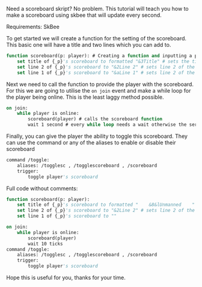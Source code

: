 Need a scoreboard skript? No problem. 
This tutorial will teach you how to make a scoreboard using skbee that will update every second.

Requirements: SkBee


To get started we will create a function for the setting of the scoreboard. 
This basic one will have a title and two lines which you can add to.
```vb
function scoreboard(p: player): # Creating a function and inputting a player to provide the scoreboard to
    set title of {_p}'s scoreboard to formatted "&3Title" # sets the title of the scoreboard
    set line 2 of {_p}'s scoreboard to "&2Line 2" # sets line 2 of the scoreboard
    set line 1 of {_p}'s scoreboard to "&aLine 1" # sets line 2 of the scoreboard
```

Next we need to call the function to provide the player with the scoreboard.
For this we are going to utilise the `on join` event and make a while loop for the player being online. 
This is the least laggy method possible.
```vb
on join:
    while player is online:
        scoreboard(player) # calls the scoreboard function
        wait 1 second # every while loop needs a wait otherwise the server would crash.
```

Finally, you can give the player the ability to toggle this scoreboard.
They can use the command or any of the aliases to enable or disable their scoreboard
```vb
command /toggle:
    aliases: /togglesc , /togglescoreboard , /scoreboard
    trigger:
        toggle player's scoreboard
```

Full code without comments:
```vb
function scoreboard(p: player):
    set title of {_p}'s scoreboard to formatted "    &8&lUnmanned    "
    set line 2 of {_p}'s scoreboard to "&2Line 2" # sets line 2 of the scoreboard
    set line 1 of {_p}'s scoreboard to ""

on join:
    while player is online:
        scoreboard(player)
        wait 10 ticks
command /toggle:
    aliases: /togglesc , /togglescoreboard , /scoreboard
    trigger:
        toggle player's scoreboard
```
Hope this is useful for you, thanks for your time.

